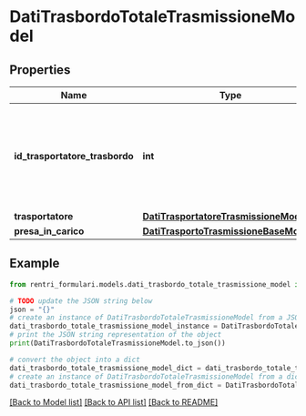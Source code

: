 # DatiTrasbordoTotaleTrasmissioneModel


## Properties

Name | Type | Description | Notes
------------ | ------------- | ------------- | -------------
**id_trasportatore_trasbordo** | **int** | Id del trasportatore definito all&#39;interno dei dati che vengono trasmessi a cui è riferito il trasbordo | 
**trasportatore** | [**DatiTrasportatoreTrasmissioneModel**](DatiTrasportatoreTrasmissioneModel.md) |  | 
**presa_in_carico** | [**DatiTrasportoTrasmissioneBaseModel1**](DatiTrasportoTrasmissioneBaseModel1.md) |  | 

## Example

```python
from rentri_formulari.models.dati_trasbordo_totale_trasmissione_model import DatiTrasbordoTotaleTrasmissioneModel

# TODO update the JSON string below
json = "{}"
# create an instance of DatiTrasbordoTotaleTrasmissioneModel from a JSON string
dati_trasbordo_totale_trasmissione_model_instance = DatiTrasbordoTotaleTrasmissioneModel.from_json(json)
# print the JSON string representation of the object
print(DatiTrasbordoTotaleTrasmissioneModel.to_json())

# convert the object into a dict
dati_trasbordo_totale_trasmissione_model_dict = dati_trasbordo_totale_trasmissione_model_instance.to_dict()
# create an instance of DatiTrasbordoTotaleTrasmissioneModel from a dict
dati_trasbordo_totale_trasmissione_model_from_dict = DatiTrasbordoTotaleTrasmissioneModel.from_dict(dati_trasbordo_totale_trasmissione_model_dict)
```
[[Back to Model list]](../README.md#documentation-for-models) [[Back to API list]](../README.md#documentation-for-api-endpoints) [[Back to README]](../README.md)


